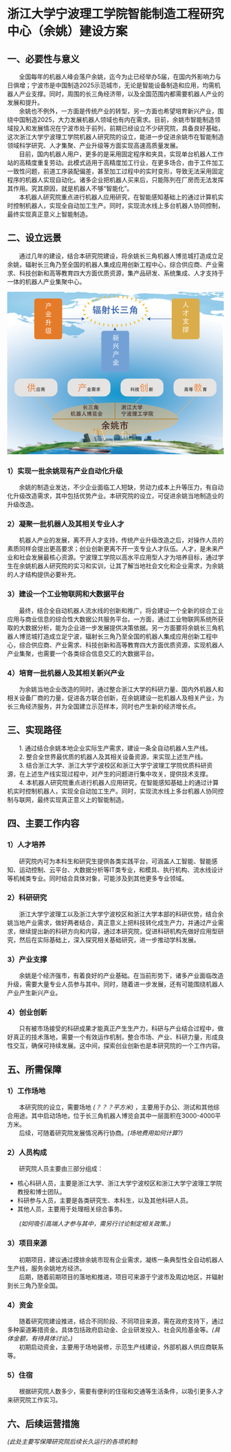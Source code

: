 

# 浙江大学宁波理工学院智能制造工程研究中心（余姚）建设方案
## 一、必要性与意义
&nbsp;&nbsp;&nbsp;&nbsp;&nbsp;&nbsp;&nbsp;全国每年的机器人峰会落户余姚，迄今为止已经举办5届，在国内外影响力与日俱增；宁波市是中国制造2025示范城市，无论是智能设备制造和应用，均需机器人产业支撑。同时，周围的长三角经济带，以及全国范围内都需要机器人产业的发展和提升。   
&nbsp;&nbsp;&nbsp;&nbsp;&nbsp;&nbsp;&nbsp;余姚也不例外，一方面是传统产业的转型，另一方面也希望培育新兴产业，围绕中国制造2025，大力发展机器人领域也有内在需求。目前，余姚市智能制造领域投入和发展情况在宁波市处于前列，前期已经设立不少研究院，具备良好基础，这次浙江大学宁波理工学院机器人研究院的设立，能进一步促进余姚市在智能制造领域科学研究、人才集聚、产业升级等方面实现高速高质量发展。  
&nbsp;&nbsp;&nbsp;&nbsp;&nbsp;&nbsp;&nbsp;目前，国内机器人用户，更多的是采用固定程序和夹具，实现单台机器人工作站的高精度重复劳动。此模式适用于高精度加工行业，在更多场合，由于工件加工一致性问题，前道工序装配偏差，甚至加工过程中的实时变形，导致无法采用固定程序的机器人实现自动化。诸多企业把机器人买来后，只能陈列在厂房而无法发挥其作用。究其原因，就是机器人不够“智能化”。  
&nbsp;&nbsp;&nbsp;&nbsp;&nbsp;&nbsp;&nbsp;本机器人研究院重点进行机器人应用研究，在智能感知基础上的通过计算机实时控制机器人，实现全自动加工生产。同时，实现流水线上多台机器人协同控制，最终实现真正意义上智能制造。

## 二、设立远景
&nbsp;&nbsp;&nbsp;&nbsp;&nbsp;&nbsp;&nbsp;通过几年的建设，结合本研究院建设，将余姚长三角机器人博览城打造成立足余姚，辐射长三角乃至全国的机器人集成应用创新工程中心，综合供应商、产业需求、科技创新和高等教育四大方面优质资源，集产品研发、系统集成、人才支持于一体的机器人产业集聚中心。
<center>
   <img src="https://raw.githubusercontent.com/20181012yuyaorobot/prepare/master/small2_1.png" > 
</center>
 
### 1）实现一批余姚现有产业自动化升级
&nbsp;&nbsp;&nbsp;&nbsp;&nbsp;&nbsp;&nbsp;余姚的制造业发达，不少企业面临工人短缺，劳动力成本上升等压力，有自动化升级改造需求，其中包括优势产业。本研究院的设立，可促进余姚当地制造业的升级改造。  
### 2）凝聚一批机器人及其相关专业人才
&nbsp;&nbsp;&nbsp;&nbsp;&nbsp;&nbsp;&nbsp;机器人产业的发展，离不开人才支持，传统产业升级改造之后，对操作人员的素质同样会提出更高要求；创业创新更离不开一支专业人才队伍。人才，是未来产业和社会发展最核心资源。宁波理工学院以高水平应用型人才为培养目标，通过学生在余姚机器人研究院的实习和实训，让其了解当地社会文化和企业需求，为余姚的人才结构提供必要补充。  
### 3）建设一个工业物联网和大数据平台
&nbsp;&nbsp;&nbsp;&nbsp;&nbsp;&nbsp;&nbsp;最终，结合全自动机器人流水线的创新和推广，将会建设一个全新的综合工业应用与商业信息的综合性大数据公共服务平台。一方面，通过工业物联网系统所获取的大数据分析，能为企业进一步发展提供决策依据。另一方面要将余姚长三角机器人博览城打造成立足宁波，辐射长三角乃至全国的机器人集成应用创新工程中心，综合供应商、产业需求、科技创新和高等教育四大方面优质资源，实现机器人产业集聚，也需要一个各类综合信息交汇的大数据平台。  
### 4）培育一批机器人及其相关新兴产业
&nbsp;&nbsp;&nbsp;&nbsp;&nbsp;&nbsp;&nbsp;为余姚当地企业改造的同时，通过整合浙江大学的科研力量、国内外机器人和相关设备厂商的力量，促进各方联合创新，在余姚建设一批机器人及相关产业，为长三角经济服务，并为全国建立示范样本，同时也产生新的经济增长点。  
## 三、实现路径
&nbsp;&nbsp;&nbsp;&nbsp;&nbsp;&nbsp;&nbsp;1. 通过结合余姚本地企业实际生产需求，建设一条全自动机器人生产线。  
&nbsp;&nbsp;&nbsp;&nbsp;&nbsp;&nbsp;&nbsp;2. 整合全世界最优质的机器人及其相关设备资源，来实现上述生产线。  
&nbsp;&nbsp;&nbsp;&nbsp;&nbsp;&nbsp;&nbsp;3. 结合浙江大学、浙江大学宁波校区和浙江大学宁波理工学院优质科研资源，在上述生产线实现过程中，对产生的问题进行集中攻关，提供技术支撑。  
&nbsp;&nbsp;&nbsp;&nbsp;&nbsp;&nbsp;&nbsp;4. 本机器人研究院重点进行机器人应用研究，在智能感知基础上的通过计算机实时控制机器人，实现全自动加工生产。同时，实现流水线上多台机器人协同控制与联网，最终实现真正意义上的智能制造。

## 四、主要工作内容
### 1）人才培养
&nbsp;&nbsp;&nbsp;&nbsp;&nbsp;&nbsp;&nbsp;研究院内可为本科生和研究生提供各类实践平台，可涵盖人工智能、智能感知、运动控制、云平台、大数据分析等IT类专业，和模具、执行机构、流水线设计等机械类专业。同时结合具体对象，可能涉及到其他更多专业领域。
### 2）科研研究
&nbsp;&nbsp;&nbsp;&nbsp;&nbsp;&nbsp;&nbsp;浙江大学宁波理工以及浙江大学宁波校区和浙江大学本部的科研优势，结合余姚当地产业需求，做好两者结合，真正意义上把科技转化成生产力，并通过产业需求，继续提出新的科研方向和内容，通过本研究院，促进科研机构先做好应用型研究，然后在实际基础上，深入探究相关基础研究，进一步推动学科发展。
### 3）产业支撑
&nbsp;&nbsp;&nbsp;&nbsp;&nbsp;&nbsp;&nbsp;余姚是个经济强市，有着良好的产业基础。在当前形势下，诸多产业面临改造升级，需要大量专业人员参与其中。同时，随着进一步发展，还有可能围绕机器人产业产生新兴产业。
### 4）创业创新
&nbsp;&nbsp;&nbsp;&nbsp;&nbsp;&nbsp;&nbsp;只有被市场接受的科研成果才能真正产生生产力，科研与产业结合过程中，做好真正的技术落地，需要一个有效运作机制，整合市场、产业、科研力量，形成良性交互，确保可持续发展。这中间，探索创业创新也是本研究院的一个工作内容。

## 五、所需保障
### 1）工作场地
&nbsp;&nbsp;&nbsp;&nbsp;&nbsp;&nbsp;&nbsp;本研究院的设立，需要场地 _(？？？平方米)_ ，主要用于办公、测试和其他综合用途。其中启动场地，位于长三角机器人博览会其中一层面积在3000-4000平方米。  
&nbsp;&nbsp;&nbsp;&nbsp;&nbsp;&nbsp;&nbsp;后续，可随着研究院发展情况再行协商。_(场地费用如何计算?)_

### 2）人员构成
&nbsp;&nbsp;&nbsp;&nbsp;&nbsp;&nbsp;&nbsp;研究院人员主要由三部分组成：
* 核心科研人员，主要是浙江大学、浙江大学宁波校区和浙江大学宁波理工学院教授和博士团队。
* 科研参与人员，主要是各类研究生、本科生，以及其他科研人员。
* 其他人员，主要用于处理相关综合事务。  
  
&nbsp;&nbsp;&nbsp;&nbsp;&nbsp;&nbsp;&nbsp;_(如何吸引高端人才参与其中，需另行讨论制定相关政策。)_

### 3）项目来源
&nbsp;&nbsp;&nbsp;&nbsp;&nbsp;&nbsp;&nbsp;初期项目，建议通过摸排余姚市现有企业需求，凝练一条典型性全自动机器人生产线，服务余姚地方经济。  
&nbsp;&nbsp;&nbsp;&nbsp;&nbsp;&nbsp;&nbsp;后期，随着前期项目的落地和推进，项目可来源于宁波市及周边地区，并辐射到长三角乃至全国。

### 4）资金
&nbsp;&nbsp;&nbsp;&nbsp;&nbsp;&nbsp;&nbsp;随着研究院建设推进，结合不同阶段、不同项目来源，需在政府支持下，通过多种渠道筹措资金。具体包括政府启动金、企业研发投入、社会风险基金等。_(具体金额，有待具体讨论。)_  
&nbsp;&nbsp;&nbsp;&nbsp;&nbsp;&nbsp;&nbsp;初期启动资金，主要用于场地装修，示范生产线建设，外部机器人供应商联系等。  

### 5）住宿
&nbsp;&nbsp;&nbsp;&nbsp;&nbsp;&nbsp;&nbsp;根据研究院人数多少，需要有便利的住宿和交通等生活条件，以吸引更多人才来研究院工作实习。  

## 六、后续运营措施
_(此处主要写保障研究院后续长久运行的各项机制)_

